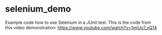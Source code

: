 # selenium_demo

Example code how to use Selenium in a JUnit test. This is the code from this 
video demonstration: https://www.youtube.com/watch?v=1mjUo7_vQ14
